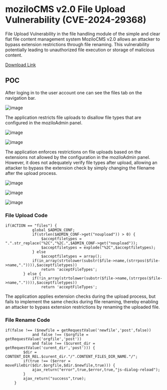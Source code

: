 # moziloCMS v2.0 File Upload Vulnerability (CVE-2024-29368)

File Upload Vulnerability in the file handling module of the simple and clear flat file content management system MoziloCMS v2.0 allows an attacker to bypass extension restrictions through file renaming. This vulnerability potentially leading to unauthorized file execution or storage of malicious content.

[Download Link](https://github.com/moziloDasEinsteigerCMS/mozilo2.0/archive/master.zip)

<h2>POC</h2>

After loging in to the user account one can see the files tab on the navigation bar.

![image](https://github.com/becpn/mozilocms/assets/162958600/52d71291-e294-4a02-bedc-c96f08fef5ca)


The application restricts file uploads to disallow file types that are configured in the moziloAdmin panel.

![image](https://github.com/becpn/mozilocms/assets/162958600/09d4e3c7-83d1-4529-8eef-4f0aa5ff3edb)


![image](https://github.com/becpn/mozilocms/assets/162958600/5536b80c-fe65-4f4a-a6b1-dd62cee2d06c)


The application enforces restrictions on file uploads based on the extensions not allowed by the configuration in the moziloAdmin panel. However, it does not adequately verify file types after upload, allowing an attacker to bypass the extension check by simply changing the filename after the upload process.

![image](https://github.com/becpn/mozilocms/assets/162958600/81d733ec-0773-4963-b6b0-25e9aa8a6484)


![image](https://github.com/becpn/mozilocms/assets/162958600/bb2daf90-7e0b-4f85-bd09-2c0e601a3b9e)


![image](https://github.com/becpn/mozilocms/assets/162958600/4c344321-149c-4566-9ec6-85432a88ffad)

<h3>File Upload Code</h3>

```
if(ACTION == "files") {
            global $ADMIN_CONF;
            if(strlen($ADMIN_CONF->get("noupload")) > 0) {
                $acceptfiletypes = ".".str_replace("%2C","%2C.",$ADMIN_CONF->get("noupload"));
                $acceptfiletypes = explode("%2C",$acceptfiletypes);
            } else
                $acceptfiletypes = array();
            if(in_array(strtolower(substr($file->name,(strrpos($file->name,".")))),$acceptfiletypes))
                return 'acceptFileTypes';
        } else {
            if(!in_array(strtolower(substr($file->name,(strrpos($file->name,".")))),$acceptfiletypes))
                return 'acceptFileTypes';
```

The application applies extension checks during the upload process, but fails to implement the same checks during file renaming, thereby enabling an attacker to bypass extension restrictions by renaming the uploaded file.

<h3>File Rename Code</h3>

```
if(false !== ($newfile = getRequestValue('newfile','post',false))
            and false !== ($orgfile = getRequestValue('orgfile','post'))
            and false !== ($curent_dir = getRequestValue('curent_dir','post'))) {
        $dir = CONTENT_DIR_REL.$curent_dir."/".CONTENT_FILES_DIR_NAME."/";
        if(true !== ($error = moveFileDir($dir.$orgfile,$dir.$newfile,true))) {
            ajax_return("error",true,$error,true,"js-dialog-reload");
        }
        ajax_return("success",true);
    }
```
